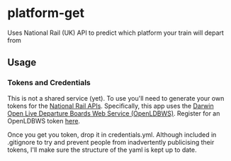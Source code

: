 # platform-get
Uses National Rail (UK) API to predict which platform your train will depart from

## Usage

### Tokens and Credentials
This is not a shared service (yet). To use you'll need to generate your own
tokens for the [National Rail APIs](http://www.nationalrail.co.uk/46391.aspx).
Specifically, this app uses the [Darwin](http://www.nationalrail.co.uk/46391.aspx)
[Open Live Departure Boards Web Service (OpenLDBWS)](http://lite.realtime.nationalrail.co.uk/openldbws/).
Register for an OpenLDBWS token
[here](http://lite.realtime.nationalrail.co.uk/openldbws/).

Once you get you token, drop it in credentials.yml. Although included in
.gitignore to try and prevent people from inadvertently publicising their
tokens, I'll make sure the structure of the yaml is kept up to date.
